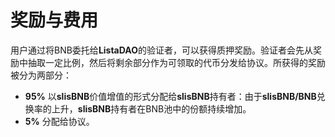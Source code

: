 # 奖励与费用

用户通过将BNB委托给**ListaDAO**的验证者，可以获得质押奖励。验证者会先从奖励中抽取一定比例，然后将剩余部分作为可领取的代币分发给协议。所获得的奖励被分为两部分：

* **95%** 以**slisBNB**价值增值的形式分配给**slisBNB**持有者：由于**slisBNB/BNB**兑换率的上升，**slisBNB**持有者在BNB池中的份额持续增加。
* **5%** 分配给协议。
